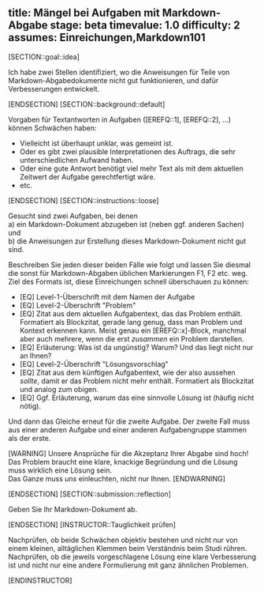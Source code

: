 title: Mängel bei Aufgaben mit Markdown-Abgabe
stage: beta
timevalue: 1.0
difficulty: 2
assumes: Einreichungen,Markdown101
---

[SECTION::goal::idea]

Ich habe zwei Stellen identifiziert, 
wo die Anweisungen für Teile von Markdown-Abgabedokumente nicht gut funktionieren,
und dafür Verbesserungen entwickelt.

[ENDSECTION]
[SECTION::background::default]

Vorgaben für Textantworten in Aufgaben ([EREFQ::1], [EREFQ::2], ...) können Schwächen haben:

- Vielleicht ist überhaupt unklar, was gemeint ist.
- Oder es gibt zwei plausible Interpretationen des Auftrags, die sehr unterschiedlichen Aufwand haben.
- Oder eine gute Antwort benötigt viel mehr Text als mit dem aktuellen Zeitwert der Aufgabe
  gerechtfertigt wäre.
- etc.

[ENDSECTION]
[SECTION::instructions::loose]

Gesucht sind zwei Aufgaben, bei denen  
a) ein Markdown-Dokument abzugeben ist (neben ggf. anderen Sachen) und  
b) die Anweisungen zur Erstellung dieses Markdown-Dokument nicht gut sind. 

Beschreiben Sie jeden dieser beiden Fälle wie folgt und lassen Sie diesmal die sonst
für Markdown-Abgaben üblichen Markierungen F1, F2 etc. weg.
Ziel des Formats ist, diese Einreichungen schnell überschauen zu können:

- [EQ] Level-1-Überschrift mit dem Namen der Aufgabe
- [EQ] Level-2-Überschrift "Problem"
- [EQ] Zitat aus dem aktuellen Aufgabentext, das das Problem enthält. 
  Formatiert als Blockzitat, gerade lang genug, dass man Problem und Kontext erkennen kann.
  Meist genau ein [EREFQ::x]-Block, manchmal aber auch mehrere, 
  wenn die erst _zusammen_ ein Problem darstellen.
- [EQ] Erläuterung: Was ist da ungünstig? Warum? Und das liegt nicht nur an Ihnen?
- [EQ] Level-2-Überschrift "Lösungsvorschlag"
- [EQ] Zitat aus dem künftigen Aufgabentext, wie der also aussehen _sollte_,
  damit er das Problem nicht mehr enthält.
  Formatiert als Blockzitat und analog zum obigen.
- [EQ] Ggf. Erläuterung, warum das eine sinnvolle Lösung ist (häufig nicht nötig).

Und dann das Gleiche erneut für die zweite Aufgabe.
Der zweite Fall muss aus einer anderen Aufgabe und einer anderen Aufgabengruppe stammen
als der erste.

[WARNING]
Unsere Ansprüche für die Akzeptanz Ihrer Abgabe sind hoch!  
Das Problem braucht eine klare, knackige Begründung und die Lösung muss wirklich eine Lösung sein.  
Das Ganze muss _uns_ einleuchten, nicht nur Ihnen.
[ENDWARNING]

[ENDSECTION]
[SECTION::submission::reflection]

Geben Sie Ihr Markdown-Dokument ab.

[ENDSECTION]
[INSTRUCTOR::Tauglichkeit prüfen]

Nachprüfen, ob beide Schwächen objektiv bestehen und nicht nur von 
einem kleinen, alltäglichen Klemmen beim Verständnis beim Studi rühren.  
Nachprüfen, ob die jeweils vorgeschlagene Lösung eine klare Verbesserung ist
und nicht nur eine andere Formulierung mit ganz ähnlichen Problemen.

[ENDINSTRUCTOR]

